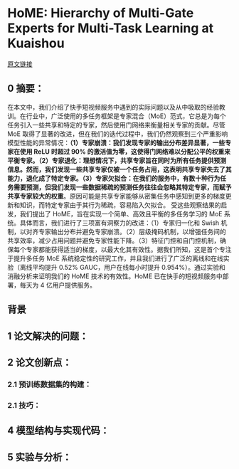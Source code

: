 
# HoME: Hierarchy of Multi-Gate Experts for Multi-Task Learning at Kuaishou
[原文链接]()
## 0 摘要：
在本文中，我们介绍了快手短视频服务中遇到的实际问题以及从中吸取的经验教训。在行业中，广泛使用的多任务框架是专家混合（MoE）范式，它总是为每个任务引入一些共享和特定的专家，然后使用门网络来衡量相关专家的贡献。尽管 MoE 取得了显著的改进，但在我们的迭代过程中，我们仍然观察到三个严重影响模型性能的异常情况：**（1）专家崩溃：我们发现专家的输出分布差异显著，一些专家在使用 ReLU 时超过 90% 的激活值为零，这使得门网络难以分配公平的权重来平衡专家。（2）专家退化：理想情况下，共享专家旨在同时为所有任务提供预测信息。然而，我们发现一些共享专家仅被一个任务占用，这表明共享专家失去了其能力，退化成了特定专家。（3）专家欠拟合：在我们的服务中，有数十种行为任务需要预测，但我们发现一些数据稀疏的预测任务往往会忽略其特定专家，而赋予共享专家较大的权重**。原因可能是共享专家能够从密集任务中感知到更多的梯度更新和知识，而特定专家由于其行为稀疏，容易陷入欠拟合。
		受这些观察结果的启发，我们提出了 HoME，旨在实现一个简单、高效且平衡的多任务学习的 MoE 系统。具体而言，我们进行了三项富有洞察力的改进：（1）专家归一化和 Swish 机制，以对齐专家输出分布并避免专家崩溃。（2）层级掩码机制，以增强任务间的共享效率，减少占用问题并避免专家性能下降。（3）特征门控和自门控机制，确保每个专家都能获得适当的梯度，以最大化其有效性。据我们所知，这是首个专注于提升多任务 MoE 系统稳定性的研究工作，并且我们进行了广泛的离线和在线实验（离线平均提升 0.52% GAUC，用户在线每小时提升 0.954%）。通过实验和消融分析来证明我们的 HoME 技术的有效性。HoME 已在快手的短视频服务中部署，每天为 4 亿用户提供服务。

## 背景


## 1 论文解决的问题：


## 2 论文创新点：


### 2.1 预训练数据集的构建：


### 2.1 技巧：


## 4 模型结构与实现代码：


## 5 实验与分析：

<!--stackedit_data:
eyJoaXN0b3J5IjpbNTQwODIyNzg2LC02MDUwMzM1OTgsLTk0NT
g5Mzc4MV19
-->